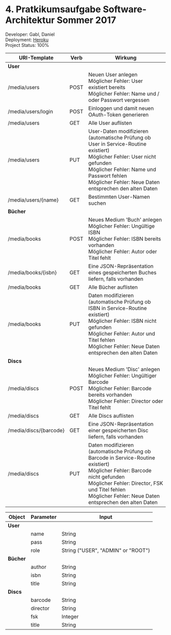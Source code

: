 # 4. Pratkikumsaufgabe Software-Architektur Sommer 2017

Developer: Gabl, Daniel<br />
Deployment: [Heroku](https://innovative-teamname-auth.herokuapp.com/)<br />
Project Status: 100%<br />


URI-Template|Verb|Wirkung
 -|-|-
**User**| | 
/media/users|POST|Neuen User anlegen<br />Möglicher Fehler: User existiert bereits<br />Möglicher Fehler: Name und / oder Passwort vergessen
/media/users/login|POST|Einloggen und damit neuen OAuth-Token generieren
/media/users|GET|Alle User auflisten
/media/users|PUT|User-Daten modifizieren (automatische Prüfung ob User in Service-Routine existiert)<br />Möglicher Fehler: User nicht gefunden<br />Möglicher Fehler: Name und Passwort fehlen<br />Möglicher Fehler: Neue Daten entsprechen den alten Daten
/media/users/{name}|GET|Bestimmten User-Namen suchen
**Bücher**| | 
/media/books|POST|Neues Medium 'Buch' anlegen<br />Möglicher Fehler: Ungültige ISBN<br />Möglicher Fehler: ISBN bereits vorhanden<br />Möglicher Fehler: Autor oder Titel fehlt
/media/books/{isbn}|GET|Eine JSON-Repräsentation eines gespeicherten Buches liefern, falls vorhanden
/media/books|GET|Alle Bücher auflisten
/media/books|PUT|Daten modifizieren (automatische Prüfung ob ISBN in Service-Routine existiert)<br />Möglicher Fehler: ISBN nicht gefunden<br />Möglicher Fehler: Autor und Titel fehlen<br />Möglicher Fehler: Neue Daten entsprechen den alten Daten
**Discs**| |
/media/discs|POST|Neues Medium 'Disc' anlegen<br />Möglicher Fehler: Ungültiger Barcode<br />Möglicher Fehler: Barcode bereits vorhanden<br />Möglicher Fehler: Director oder Titel fehlt
/media/discs|GET|Alle Discs auflisten
/media/discs/{barcode}|GET|Eine JSON-Repräsentation einer gespeicherten Disc liefern, falls vorhanden
/media/discs|PUT|Daten modifizieren (automatische Prüfung ob Barcode in Service-Routine existiert)<br />Möglicher Fehler: Barcode nicht gefunden<br />Möglicher Fehler: Director, FSK und Titel fehlen<br />Möglicher Fehler: Neue Daten entsprechen den alten Daten


Object|Parameter|Input
 -|-|-
**User**| |
 &nbsp;|name|String
 &nbsp;|pass|String
 &nbsp;|role|String ("USER", "ADMIN" or "ROOT")
**Bücher**| | 
 &nbsp;|author|String
 &nbsp;|isbn|String
 &nbsp;|title|String
**Discs**| |
 &nbsp;|barcode|String
 &nbsp;|director|String
 &nbsp;|fsk|Integer
 &nbsp;|title|String